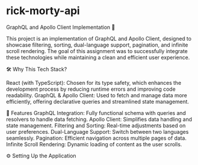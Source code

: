 # rick-morty-api

GraphQL and Apollo Client Implementation 🌟

This project is an implementation of GraphQL and Apollo Client, designed to showcase filtering, sorting, dual-language support, pagination, and infinite scroll rendering. The goal of this assignment was to successfully integrate these technologies while maintaining a clean and efficient user experience.

🛠️ Why This Tech Stack?

React (with TypeScript): Chosen for its type safety, which enhances the development process by reducing runtime errors and improving code readability.
GraphQL & Apollo Client: Used to fetch and manage data more efficiently, offering declarative queries and streamlined state management.

🚀 Features
GraphQL Integration: Fully functional schema with queries and resolvers to handle data fetching.
Apollo Client: Simplifies data handling and state management.
Filtering and Sorting: Real-time adjustments based on user preferences.
Dual-Language Support: Switch between two languages seamlessly.
Pagination: Efficient navigation across multiple pages of data.
Infinite Scroll Rendering: Dynamic loading of content as the user scrolls.

⚙️ Setting Up the Application
